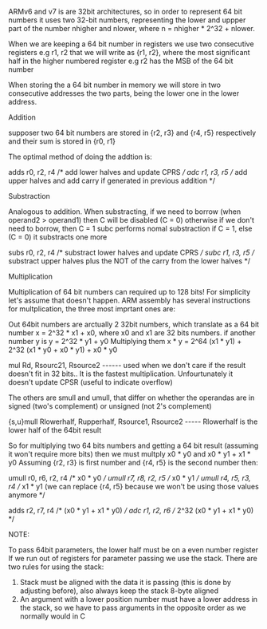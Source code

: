 ARMv6 and v7 is are 32bit architectures, so in order to represent 64 bit numbers it uses two 32-bit numbers, representing the lower and uppper part of the number
nhigher and nlower, where n = nhigher * 2^32 + nlower.

When we are keeping a 64 bit number in registers we use two consecutive registers e.g r1, r2 that we will write as {r1, r2}, where the most significant half in the higher numbered register e.g r2 has the MSB of the 64 bit number

When storing the a 64 bit number in memory we will store in two consecutive addresses the two parts, being the lower one in the lower address.

Addition

supposer two 64 bit numbers are stored in {r2, r3} and {r4, r5} respectively and their sum is stored in {r0, r1}

The optimal method of doing the addtion is:

adds r0, r2, r4     /* add lower halves and update CPRS */
adc  r1, r3, r5     /* add upper halves and add carry if generated in previous addition */


Substraction

Analogous to addition.
When substracting, if we need to borrow (when operand2 > operand1) then C will be disabled (C = 0)
otherwise if we don't need to borrow, then C = 1
subc performs nomal substraction if C = 1, else (C = 0) it substracts one more

subs r0, r2, r4     /* substract lower halves and update CPRS */
subc r1, r3, r5     /* substract upper halves plus the NOT of the carry from the lower halves */


Multiplication

Multiplication of 64 bit numbers can required up to 128 bits!
For simplicity let's assume that doesn't happen. 
ARM assembly has several instructions for multplication, the three most imprtant ones are:

Out 64bit numbers are arctually 2 32bit numbers, which translate as a 64 bit number x = 2^32 * x1 + x0, where x0 and x1 are 32 bits numbers. if another number y is y = 2^32 * y1 + y0
Multiplying them x * y = 2^64 (x1 * y1) + 2^32 (x1 * y0 + x0  * y1) + x0 * y0


mul Rd, Rsourc21, Rsource2 ------ used when we don't care if the result doesn't fit in 32 bits.. It is the fastest multiplication. Unfourtunately it doesn't update CPSR (useful to indicate overflow)

The others are smull and umull, that differ on whether the operandas are in signed (two's complement) or  unsigned (not 2's complement)

{s,u}mull Rlowerhalf, Rupperhalf, Rsource1, Rsource2 -----  Rlowerhalf is the lower half of the 64bit result

So for multiplying two 64 bits numbers and getting a 64 bit result (assuming it won't require more bits) then we must multply x0 * y0 and x0 * y1 + x1 * y0
Assuming {r2, r3} is first number and {r4, r5} is the second number then:

umull r0, r6, r2, r4        /* x0 * y0 */
umull r7, r8, r2, r5        /* x0 * y1 */
umull r4, r5, r3, r4        /* x1 * y1  (we can replace {r4, r5} because we won't be using those values anymore */

adds r2, r7, r4             /* (x0 * y1 + x1 * y0) */
adc r1, r2, r6              /* 2^32 (x0 * y1 + x1 * y0) */




NOTE:

To pass 64bit parameters, the lower half must be on a even number register
If we run out of registers for parameter passing we use the stack. There are two rules for using the stack:
1. Stack must be aligned with the data it is passing (this is done by adjusting before), also always keep the stack 8-byte aligned
2. An argument with a lower position number must have a lower address in the stack, so we have to pass arguments in the opposite order as we normally would in C





